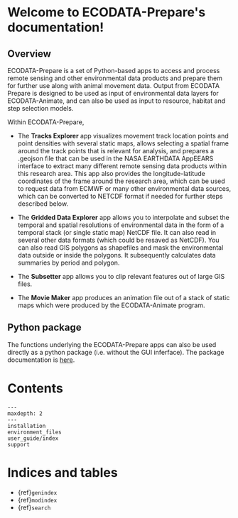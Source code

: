 # Welcome to ECODATA-Prepare's documentation!

## Overview

ECODATA-Prepare is a set of Python-based apps to access and process remote sensing and other environmental data products and prepare them for further use along with animal movement data. Output from ECODATA Prepare is designed to be used as input of environmental data layers for ECODATA-Animate, and can also be used as input to resource, habitat and step selection models.

Within ECODATA-Prepare,

- The **Tracks Explorer** app visualizes movement track location points and point densities with several static maps, allows selecting a spatial frame around the track points that is relevant for analysis, and prepares a .geojson file that can be used in the NASA EARTHDATA AppEEARS interface to extract many different remote sensing data products within this research area. This app also provides the longitude-latitude coordinates of the frame around the research area, which can be used to request data from ECMWF or many other environmental data sources, which can be converted to NETCDF format if needed for further steps described below.

- The **Gridded Data Explorer** app allows you to interpolate and subset the temporal and spatial resolutions of environmental data in the form of a temporal stack (or single static map) NetCDF file. It can also read in several other data formats (which could be resaved as NetCDF). You can also read GIS polygons as shapefiles and mask the environmental data outside or inside the polygons. It subsequently calculates data summaries by period and polygon.

- The **Subsetter** app allows you to clip relevant features out of large GIS files.

- The **Movie Maker** app produces an animation file out of a stack of static maps which were produced by the ECODATA-Animate program.

## Python package

The functions underlying the ECODATA-Prepare apps can also be used directly as a python package (i.e. without the GUI inferface). The package documentation is [here](https://pymovebank.readthedocs.io).

# Contents

```{toctree}
---
maxdepth: 2
---
installation
environment_files
user_guide/index
support
```

# Indices and tables

* {ref}`genindex`
* {ref}`modindex`
* {ref}`search`

